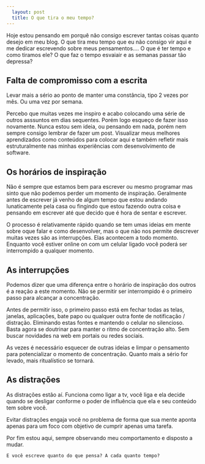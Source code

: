 ```yaml
---
  layout: post
  title: O que tira o meu tempo?
---
```


Hoje estou pensando em porquê não consigo escrever tantas coisas quanto desejo em meu blog. O que tira meu tempo que eu não consigo vir aqui e me dedicar escrevendo sobre meus pensamentos....
O que é ter tempo e como tiramos ele? O que faz o tempo esvaiair e as semanas passar tão depressa?

## Falta de compromisso com a escrita

Levar mais a sério ao ponto de manter uma constância, tipo 2 vezes por mês. Ou uma vez por semana.

Percebo que muitas vezes me inspiro e acabo colocando uma série de outros asssuntos em dias sequentes. Porém logo esqueço de fazer isso novamente. Nunca estou sem ideia, ou pensando em nada, porém nem sempre consigo lembrar de fazer um post. Visualizar meus melhores aprendizados como conteúdos para colocar aqui e também refletir mais estruturalmente nas minhas experiências com desenvolvimento de software.

## Os horários de inspiração

Não é sempre que estamos bem para escrever ou mesmo programar mas sinto que não podemos perder um momento de inspiração. Geralmente antes de escrever já venho de algum tempo que estou andando lunaticamente pela casa ou fingindo que estou fazendo outra coisa e pensando em escrever até que decido que é hora de sentar e escrever.

O processo é relativamente rápido quando se tem umas ideias em mente sobre oque falar e como desenvolver, mas o que não nos permite descrever muitas vezes são as interrupções. Elas acontecem a todo momento. Enquanto você estiver online on com um celular ligado você poderá ser interrompido a qualquer momento.

## As interrupções

Podemos dizer que uma diferença entre o horário de inspiração dos outros é a reação a este momento. Não se permitir ser interrompido é o primeiro passo para alcançar a concentração.

Antes de permitir isso, o primeiro passo está em fechar todas as telas, janelas, aplicações, bate papo ou qualquer outra fonte de notificação / distração. Eliminando estas fontes e mantendo o celular no silencioso. Basta agora se doutrinar para manter o ritmo de concentração alto. Sem buscar novidades na web em portais ou redes sociais. 

As vezes é necessário esquecer de outras ideias e limpar o pensamento para potencializar o momento de concentração. Quanto mais a sério for levado, mais ritualístico se tornará.

## As distrações

As distrações estão aí. Funciona como ligar a tv, você liga e ela decide quando se desligar conforme o poder de influência que ela e seu conteúdo tem sobre você.

Evitar distrações engaja você no problema de forma que sua mente aponta apenas para um foco com objetivo de cumprir apenas uma tarefa.

Por fim estou aqui, sempre observando meu comportamento e disposto a mudar. 

    E você escreve quanto do que pensa? A cada quanto tempo?
